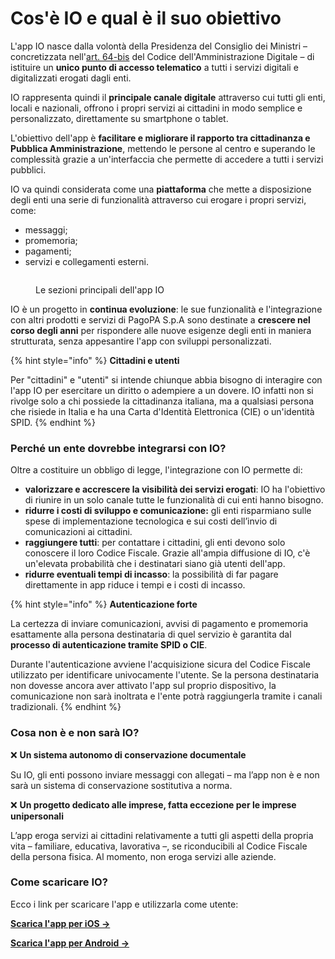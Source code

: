 # Cos'è IO e qual è il suo obiettivo

L'app IO nasce dalla volontà della Presidenza del Consiglio dei Ministri – concretizzata nell'[art. 64-bis](https://www.normattiva.it/uri-res/N2Ls?urn:nir:stato:decreto.legislativo:2005-03-07;82~art64bis) del Codice dell'Amministrazione Digitale – di istituire un **unico punto di accesso telematico** a tutti i servizi digitali e digitalizzati erogati dagli enti.

IO rappresenta quindi il **principale canale digitale** attraverso cui tutti gli enti, locali e nazionali, offrono i propri servizi ai cittadini in modo semplice e personalizzato, direttamente su smartphone o tablet.

L'obiettivo dell'app è **facilitare e migliorare il rapporto tra cittadinanza e Pubblica Amministrazione**, mettendo le persone al centro e superando le complessità grazie a un'interfaccia che permette di accedere a tutti i servizi pubblici.

IO va quindi considerata come una **piattaforma** che mette a disposizione degli enti una serie di funzionalità attraverso cui erogare i propri servizi, come:

* messaggi;
* promemoria;
* pagamenti;
* servizi e collegamenti esterni.

<figure><img src="../.gitbook/assets/image (19).png" alt=""><figcaption><p>Le sezioni principali dell'app IO</p></figcaption></figure>

IO è un progetto in **continua evoluzione**: le sue funzionalità e l'integrazione con altri prodotti e servizi di PagoPA S.p.A sono destinate a **crescere nel corso degli anni** per rispondere alle nuove esigenze degli enti in maniera strutturata, senza appesantire l'app con sviluppi personalizzati.

{% hint style="info" %}
**Cittadini e utenti**

Per "cittadini" e "utenti" si intende chiunque abbia bisogno di interagire con l'app IO per esercitare un diritto o adempiere a un dovere. IO infatti non si rivolge solo a chi possiede la cittadinanza italiana, ma a qualsiasi persona che risiede in Italia e ha una Carta d'Identità Elettronica (CIE) o un'identità SPID.&#x20;
{% endhint %}

### Perché un ente dovrebbe integrarsi con IO? &#x20;

Oltre a costituire un obbligo di legge, l'integrazione con IO permette di:

* **valorizzare e accrescere la visibilità dei servizi erogati**: IO ha l'obiettivo di riunire in un solo canale tutte le funzionalità di cui enti hanno bisogno.
* **ridurre i costi di sviluppo e comunicazione:** gli enti risparmiano sulle spese di implementazione tecnologica e sui costi dell’invio di comunicazioni ai cittadini.
* **raggiungere tutti**: per contattare i cittadini, gli enti devono solo conoscere il loro Codice Fiscale. Grazie all'ampia diffusione di IO, c'è un'elevata probabilità che i destinatari siano già utenti dell'app.
* **ridurre eventuali tempi di incasso**: la possibilità di far pagare direttamente in app riduce i tempi e i costi di incasso.

{% hint style="info" %}
**Autenticazione forte**

La certezza di inviare comunicazioni, avvisi di pagamento e promemoria esattamente alla persona destinataria di quel servizio è garantita dal **processo di autenticazione tramite SPID o CIE**. &#x20;

Durante l'autenticazione avviene l'acquisizione sicura del Codice Fiscale utilizzato per identificare univocamente l'utente. Se la persona destinataria non dovesse ancora aver attivato l'app sul proprio dispositivo, la comunicazione non sarà inoltrata e l'ente potrà raggiungerla tramite i canali tradizionali.
{% endhint %}

### Cosa non è e non sarà IO?

❌ **Un sistema autonomo di conservazione documentale**

Su IO, gli enti possono inviare messaggi con allegati – ma l’app non è e non sarà un sistema di conservazione sostitutiva a norma.

❌ **Un progetto dedicato alle imprese, fatta eccezione per le imprese unipersonali** &#x20;

L’app eroga servizi ai cittadini relativamente a tutti gli aspetti della propria vita – familiare, educativa, lavorativa –, se riconducibili al Codice Fiscale della persona fisica. Al momento, non eroga servizi alle aziende.&#x20;

### Come scaricare IO?

Ecco i link per scaricare l'app e utilizzarla come utente:

[**Scarica l'app per iOS ->** ](https://apps.apple.com/it/app/io/id1501681835)

[**Scarica l'app per Android ->**](https://play.google.com/store/apps/details?id=it.pagopa.io.app)
